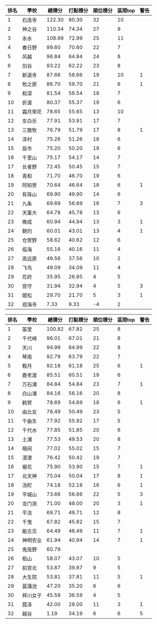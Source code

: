 排名|學校|總積分|打點積分|順位積分|區間top|警告
-|-|-|-|-|-|-
1|石连寺|122.30 |80.30 |32|10|
2|神之谷|110.34 |74.34 |27|9|
3|永水|108.99 |72.99 |25|11|
4|春日野|99.60 |70.60 |22|7|
5|风越|96.84 |64.84 |24|8|
6|剑谷|93.22 |62.22 |23|8|
7|新道寺|87.66 |58.66 |19|10|1
8|牧之原|86.70 |59.70 |21|6|1
9|和深|81.54 |56.54 |18|7|
10|折渡|80.37 |55.37 |19|6|
11|霜月荣花|78.65 |55.65 |13|10|
12|东白乐|77.91 |53.91 |17|7|
13|三箇牧|76.79 |51.79 |17|8|1
14|泽村|75.26 |51.26 |18|6|
15|辰市|75.20 |50.20 |19|6|
16|千里山|75.17 |54.17 |14|7|
17|长者野|72.45 |50.45 |15|7|
18|青和|71.70 |46.70 |19|6|
19|阿知贺|70.64 |46.64 |18|6|1
20|有珠山|69.90 |49.90 |14|6|
21|九条|69.69 |56.69 |16|7|3
22|天童大|64.78 |45.78 |13|6|
23|晚成|60.94 |44.94 |13|3|1
24|朝灼|60.01 |43.01 |13|4|1
25|仓贺野|58.62 |40.62 |12|6|
26|临海|55.16 |40.16 |11|4|
27|高远原|49.56 |37.56 |10|2|
28|飞鸟|49.09 |34.09 |11|4|
29|花莳|35.95 |26.95 |4|5|
30|宫守|31.94 |32.94 |4|5|3
31|姬松|29.70 |21.70 |5|3|1
32|观海寺|7.33 |9.33 |-4|2|

排名|學校|總積分|打點積分|順位積分|區間top|警告
-|-|-|-|-|-|-
1|笛堂|100.82 |67.82 |25|8|
2|千代崎|96.01 |67.01 |21|8|
3|天川|94.99 |64.99 |22|8|
4|琴南|92.79 |63.79 |22|7|
5|鞍月|92.18 |61.18 |25|6|1
6|鹿老渡|85.51 |60.51 |19|6|
7|万石浦|84.84 |54.84 |23|7|1
8|白山浦|84.16 |56.16 |20|8|
9|鹤贺|78.69 |54.69 |18|6|1
10|由比女|78.49 |50.49 |23|5|
11|千曲东|77.92 |55.92 |17|5|
12|千代水|77.85 |51.85 |20|6|
13|土浦|77.53 |49.53 |20|8|
14|萌间|77.02 |55.02 |15|7|
15|清澄|76.42 |50.42 |19|7|
16|裾花|75.90 |53.90 |15|7|1
17|北天神|75.04 |50.04 |17|8|1
18|汤町|74.18 |52.18 |16|6|1
19|平城山|73.66 |56.66 |22|5|3
20|龙门渕|71.00 |48.00 |20|3|1
21|平泷|69.71 |49.71 |12|8|
22|千曳|67.82 |45.82 |15|7|
23|能古见|64.49 |46.49 |11|7|1
24|神明农业|61.94 |40.94 |14|7|1
25|鬼笼野|60.79 ||||
26|栢山|58.07 |43.07 |10|5|
27|前宫北|53.87 |39.87 |9|5|
28|大生院|53.81 |37.81 |11|5|1
29|菖蒲池|47.20 |35.20 |6|6|
30|梓川女子|45.59 |36.59 |4|5|
31|菰泽|42.00 |28.00 |11|3|1
32|越谷|1.19 |34.19 |6|6|5

